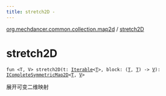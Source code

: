 ```yaml
---
title: stretch2D - 
---
```


[org.mechdancer.common.collection.map2d](index.html) / [stretch2D](./stretch2-d.html)

# stretch2D

`fun <T, V> stretch2D(t: `[`Iterable`](https://kotlinlang.org/api/latest/jvm/stdlib/kotlin.collections/-iterable/index.html)`<`[`T`](stretch2-d.html#T)`>, block: (`[`T`](stretch2-d.html#T)`, `[`T`](stretch2-d.html#T)`) -> `[`V`](stretch2-d.html#V)`): `[`ICompleteSymmetricMap2D`](-i-complete-symmetric-map2-d/index.html)`<`[`T`](stretch2-d.html#T)`, `[`V`](stretch2-d.html#V)`>`

展开可变二维映射

